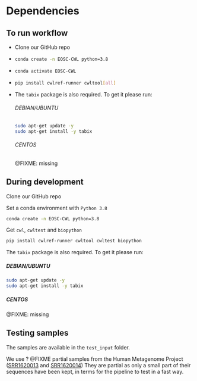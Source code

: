 # Dependencies 

## To run workflow

- Clone our GitHub repo

- ```bash
  conda create -n EOSC-CWL python=3.8
  ```

- ```bash
  conda activate EOSC-CWL
  ```

- ```bash
  pip install cwlref-runner cwltool[all]
  ```
- The `tabix` package is also required. To get it please run:

    ###### DEBIAN/UBUNTU
   
    ```bash
    sudo apt-get update -y
    sudo apt-get install -y tabix
    ```

    ###### CENTOS
    @FIXME: missing

## During development

Clone our GitHub repo

Set a conda environment with `Python 3.8`

``` bash
conda create -n EOSC-CWL python=3.8
```

Get `cwl`, `cwltest` and `biopython`

``` bash
pip install cwlref-runner cwltool cwltest biopython
```

The `tabix` package is also required. To get it please run:

##### DEBIAN/UBUNTU
```bash
sudo apt-get update -y
sudo apt-get install -y tabix
```
##### CENTOS
@FIXME: missing


## Testing samples
The samples are available in the `test_input` folder.

We use ? @FIXME partial samples from the Human Metagenome Project ([SRR1620013](https://www.ebi.ac.uk/ena/browser/view/SRR1620013) and [SRR1620014](https://www.ebi.ac.uk/ena/browser/view/SRR1620014))
They are partial as only a small part of their sequences have been kept, in terms for the pipeline to test in a fast way. 

